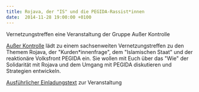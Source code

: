 ```yaml
---
title: Rojava, der "IS" und die PEGIDA-Rassist*innen
date:  2014-11-28 19:00:00 +0100
---
```


Vernetzungstreffen  eine Veranstaltung der Gruppe Außer Kontrolle



<a href="http://ausserkontrolle.blogsport.de">Außer Kontrolle</a> lädt
zu einem sachsenweiten Vernetzungstreffen zu den Themem Rojava, der
"Kurden*innenfrage", dem "Islamischen Staat" und der reaktionäre
Volksfront PEGIDA ein. Sie wollen mit Euch über das "Wie" der Solidarität
mit Rojava und dem Umgang mit PEGIDA diskutieren und Strategien
entwickeln.


<a href="http://ausserkontrolle.blogsport.de/2014/11/15/vernetzungstreffen-rojava/">Ausführlicher
Einladungstext</a> zur Veranstaltung


